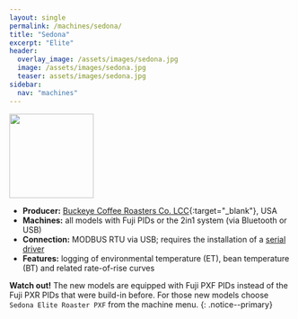 ```yaml
---
layout: single
permalink: /machines/sedona/
title: "Sedona"
excerpt: "Elite"
header:
  overlay_image: /assets/images/sedona.jpg
  image: /assets/images/sedona.jpg
  teaser: assets/images/sedona.jpg
sidebar:
  nav: "machines"
---
```


<img class="tab-image" src="{{ site.baseurl }}/assets/images/supporter-badge.png" width="150px">

* __Producer:__ [Buckeye Coffee Roasters Co. LCC](http://www.buckeyecoffee.com){:target="_blank"}, USA
* __Machines:__ all models with Fuji PIDs or the 2in1 system (via Bluetooth or USB)
* __Connection:__ MODBUS RTU via USB; requires the installation of a [serial driver](/modbus_serial/)
* __Features:__ logging of environmental temperature (ET), bean temperature (BT) and related rate-of-rise curves

**Watch out!** The new models are equipped with Fuji PXF PIDs instead of the Fuji PXR PIDs that were build-in before. For those new models choose `Sedona Elite Roaster PXF` from the machine menu.
{: .notice--primary}